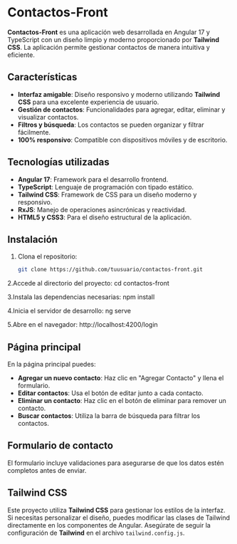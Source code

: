 # Contactos-Front

**Contactos-Front** es una aplicación web desarrollada en Angular 17 y TypeScript con un diseño limpio y moderno proporcionado por **Tailwind CSS**. La aplicación permite gestionar contactos de manera intuitiva y eficiente.

## Características

- **Interfaz amigable**: Diseño responsivo y moderno utilizando **Tailwind CSS** para una excelente experiencia de usuario.
- **Gestión de contactos**: Funcionalidades para agregar, editar, eliminar y visualizar contactos.
- **Filtros y búsqueda**: Los contactos se pueden organizar y filtrar fácilmente.
- **100% responsivo**: Compatible con dispositivos móviles y de escritorio.

## Tecnologías utilizadas

- **Angular 17**: Framework para el desarrollo frontend.
- **TypeScript**: Lenguaje de programación con tipado estático.
- **Tailwind CSS**: Framework de CSS para un diseño moderno y responsivo.
- **RxJS**: Manejo de operaciones asincrónicas y reactividad.
- **HTML5 y CSS3**: Para el diseño estructural de la aplicación.

## Instalación

1. Clona el repositorio:

   ```bash
   git clone https://github.com/tuusuario/contactos-front.git

2.Accede al directorio del proyecto: cd contactos-front

3.Instala las dependencias necesarias: npm install

4.Inicia el servidor de desarrollo: ng serve

5.Abre en el navegador: http://localhost:4200/login
## Página principal

En la página principal puedes:

- **Agregar un nuevo contacto**: Haz clic en "Agregar Contacto" y llena el formulario.
- **Editar contactos**: Usa el botón de editar junto a cada contacto.
- **Eliminar un contacto**: Haz clic en el botón de eliminar para remover un contacto.
- **Buscar contactos**: Utiliza la barra de búsqueda para filtrar los contactos.

## Formulario de contacto

El formulario incluye validaciones para asegurarse de que los datos estén completos antes de enviar.

## Tailwind CSS

Este proyecto utiliza **Tailwind CSS** para gestionar los estilos de la interfaz. Si necesitas personalizar el diseño, puedes modificar las clases de Tailwind directamente en los componentes de Angular. Asegúrate de seguir la configuración de **Tailwind** en el archivo `tailwind.config.js`.


